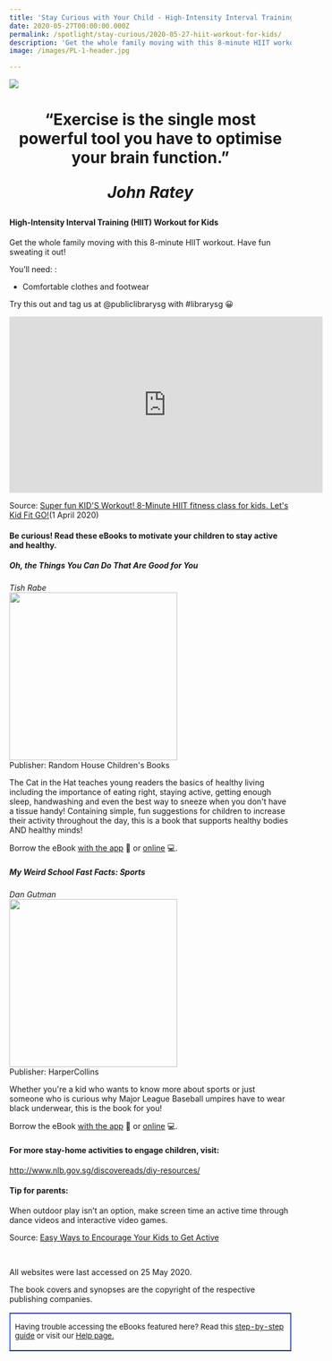 ```yaml
---
title: 'Stay Curious with Your Child - High-Intensity Interval Training (HIIT) Workout for Kids'
date: 2020-05-27T00:00:00.000Z
permalink: /spotlight/stay-curious/2020-05-27-hiit-workout-for-kids/
description: 'Get the whole family moving with this 8-minute HIIT workout. Have fun sweating it out!'
image: /images/PL-1-header.jpg

---
```


<img src="/images/PL-1-header.jpg">
<h1 style="text-align:center">“Exercise is the single most powerful tool you have to optimise your brain function.”<p><i>John Ratey</i></p></h1>
<h4>High-Intensity Interval Training (HIIT) Workout for Kids</h4>
<p>Get the whole family moving with this 8-minute HIIT workout. Have fun sweating it out!</p>
<p>You’ll need: :</p>
<ul>
<li>Comfortable clothes and footwear</li>
</ul>
<p>Try this out and tag us at @publiclibrarysg with #librarysg 😀</p>
<div class="bp-youtube"><iframe width="560" height="315" src="https://www.youtube.com/embed/fomkRYcl_mo" frameborder="0" allow="accelerometer; autoplay; encrypted-media; gyroscope; picture-in-picture" allowfullscreen></iframe></div><p>Source: <a href="https://www.youtube.com/watch?v=fomkRYcl_mo" target="_blank" rel="noopener">Super fun KID'S Workout! 8-Minute HIIT fitness class for kids. Let's Kid Fit GO!</a>(1 April 2020)
<h4>Be curious! Read these eBooks to motivate your children to stay active and healthy.</h4>
<p><h5>Oh, the Things You Can Do That Are Good for You</h5></p>
<i>Tish Rabe</i><br/>
<a href="https://eresources.nlb.gov.sg/ereads/proxy?id=96f60aa8-fe0b-4be2-b79e-5636f63a5843"><img src="/images/PL-4-HIIT1.jpg" style="width:300px; text-align:left;"></a><br/>
Publisher: Random House Children's Books<br/>
<p>The Cat in the Hat teaches young readers the basics of healthy living including the importance of eating right, staying active, getting enough sleep, handwashing and even the best way to sneeze when you don't have a tissue handy! Containing simple, fun suggestions for children to increase their activity throughout the day, this is a book that supports healthy bodies AND healthy minds!
</p>
Borrow the eBook <a href="https://eresources.nlb.gov.sg/ereads/proxy?id=96f60aa8-fe0b-4be2-b79e-5636f63a5843">with the app</a> 📱 or <a href="https://nlb.overdrive.com/media/96f60aa8-fe0b-4be2-b79e-5636f63a5843">online</a> 💻.
<p><h5>My Weird School Fast Facts: Sports</h5></p>
<i>Dan Gutman</i><br/>
<a href="https://eresources.nlb.gov.sg/ereads/proxy?id=5F4D03B6-67D3-4D94-B106-40C4C3347BEE"><img src="/images/PL-4-HIIT2.jpg" style="width:300px; text-align:left;"></a><br/>
Publisher: HarperCollins<br/>
<p>Whether you're a kid who wants to know more about sports or just someone who is curious why Major League Baseball umpires have to wear black underwear, this is the book for you!</p>
Borrow the eBook <a href="https://eresources.nlb.gov.sg/ereads/proxy?id=5F4D03B6-67D3-4D94-B106-40C4C3347BEE">with the app</a> 📱 or <a href="https://nlb.overdrive.com/media/5F4D03B6-67D3-4D94-B106-40C4C3347BEE">online</a> 💻.
<h4>For more stay-home activities to engage children, visit:</h4>
<p><a href="http://www.nlb.gov.sg/discovereads/diy-resources/" target="_blank">http://www.nlb.gov.sg/discovereads/diy-resources/</a></p>
<h4>Tip for parents:</h4>
<p>When outdoor play isn’t an option, make screen time an active time through dance videos and interactive video games.
</p>
<p>Source: <a href="https://www.eatright.org/fitness/exercise/family-activities/easy-ways-to-encourage-your-kids-to-get-active" target="_blank">Easy Ways to Encourage Your Kids to Get Active</a></p><br/>
<p>All websites were last accessed on 25 May 2020.</p>
<p>The book covers and synopses are the copyright of the respective publishing companies.</p>
<table style="border-color: #4372d6;" border="1px" cellspacing="0" cellpadding="0">
<tbody>
<tr>
<td>
<p style="font-size: 10pt;">Having trouble accessing the eBooks featured here? Read this <a href="/images/UsingNLB'sresourcepackage_guide_20200204.pdf" target="blank">step-by-step guide</a> or visit our <a href="/get-started-with/libby/">Help page.</a></p>
</td>
</tr>
</tbody>
</table>
